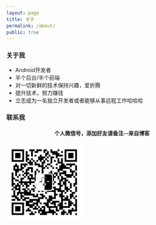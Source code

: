```yaml
---
layout: page
title: 关于
permalink: /about/
public: true
---
```

### 关于我

* Android开发者
* 半个后台/半个前端
* 对一切新鲜的技术保持兴趣，爱折腾
* 提升技术，努力赚钱
* 立志成为一名独立开发者或者能够从事远程工作哈哈哈

### 联系我

<h4 align = "center">个人微信号，添加好友请备注--来自博客</h4>
<img src="/img/wechat.jpg" width="200" height="200">